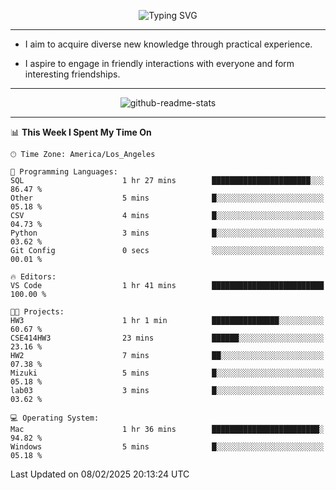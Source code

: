 <p align="center">
  <img src="https://readme-typing-svg.demolab.com?font=Fira+Code&weight=500&size=32&duration=2500&pause=1600&center=true&vCenter=true&random=false&width=1024&height=64&lines=Hi+there+%F0%9F%91%8B;I'm+delighted+you+could+make+it+here+%F0%9F%8E%89;I'm+Harry%2C+a+college+student+still+finding+my+way" alt="Typing SVG" />
</p>


---


- I aim to acquire diverse new knowledge through practical experience.

- I aspire to engage in friendly interactions with everyone and form interesting friendships.


---


<p align="center">
  <img src="https://github-readme-stats.vercel.app/api?username=Harry-Jing&show_icons=true" alt="github-readme-stats"/>
</p>


---

<!--START_SECTION:waka-->
📊 **This Week I Spent My Time On** 

```text
🕑︎ Time Zone: America/Los_Angeles

💬 Programming Languages: 
SQL                      1 hr 27 mins        ██████████████████████░░░   86.47 % 
Other                    5 mins              █░░░░░░░░░░░░░░░░░░░░░░░░   05.18 % 
CSV                      4 mins              █░░░░░░░░░░░░░░░░░░░░░░░░   04.73 % 
Python                   3 mins              █░░░░░░░░░░░░░░░░░░░░░░░░   03.62 % 
Git Config               0 secs              ░░░░░░░░░░░░░░░░░░░░░░░░░   00.01 % 

🔥 Editors: 
VS Code                  1 hr 41 mins        █████████████████████████   100.00 % 

🐱‍💻 Projects: 
HW3                      1 hr 1 min          ███████████████░░░░░░░░░░   60.67 % 
CSE414HW3                23 mins             ██████░░░░░░░░░░░░░░░░░░░   23.16 % 
HW2                      7 mins              ██░░░░░░░░░░░░░░░░░░░░░░░   07.38 % 
Mizuki                   5 mins              █░░░░░░░░░░░░░░░░░░░░░░░░   05.18 % 
lab03                    3 mins              █░░░░░░░░░░░░░░░░░░░░░░░░   03.62 % 

💻 Operating System: 
Mac                      1 hr 36 mins        ████████████████████████░   94.82 % 
Windows                  5 mins              █░░░░░░░░░░░░░░░░░░░░░░░░   05.18 % 
```


 Last Updated on 08/02/2025 20:13:24 UTC
<!--END_SECTION:waka-->

